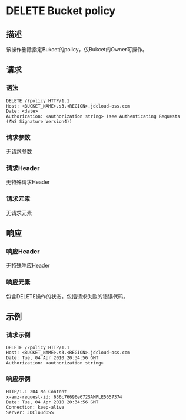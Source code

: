 # DELETE Bucket policy

## 描述
该操作删除指定Bukcet的policy，仅Bukcet的Owner可操作。

## 请求
### 语法
```
DELETE /?policy HTTP/1.1
Host: <BUCKET_NAME>.s3.<REGION>.jdcloud-oss.com
Date: <date>
Authorization: <authorization string> (see Authenticating Requests (AWS Signature Version4))
```
### 请求参数
无请求参数
### 请求Header
无特殊请求Header
### 请求元素
无请求元素

## 响应
### 响应Header
无特殊响应Header
### 响应元素
包含DELETE操作的状态，包括请求失败的错误代码。

## 示例
### 请求示例
```
DELETE /?policy HTTP/1.1
Host: <BUCKET_NAME>.s3.<REGION>.jdcloud-oss.com
Date: Tue, 04 Apr 2010 20:34:56 GMT  
Authorization: <authorization string>
```
### 响应示例
```
HTTP/1.1 204 No Content 
x-amz-request-id: 656c76696e672SAMPLE5657374  
Date: Tue, 04 Apr 2010 20:34:56 GMT  
Connection: keep-alive  
Server: JDCloudOSS
```
